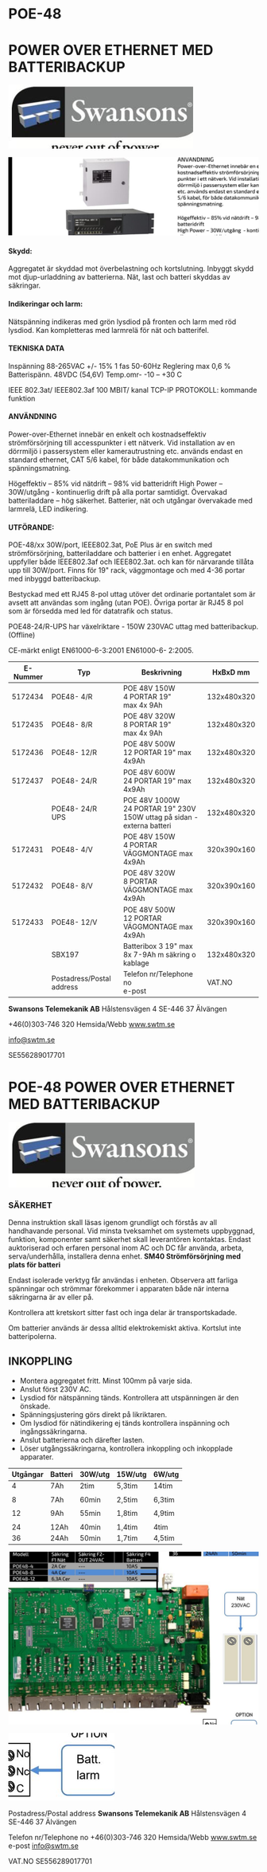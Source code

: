 # POE-48

# POWER OVER ETHERNET MED BATTERIBACKUP

![](_page_0_Picture_2.jpeg)

![](_page_0_Picture_4.jpeg)

#### Skydd:

Aggregatet är skyddad mot överbelastning och kortslutning. Inbyggt skydd mot djup-urladdning av batterierna. Nät, last och batteri skyddas av säkringar.

#### Indikeringar och larm:

Nätspänning indikeras med grön lysdiod på fronten och larm med röd lysdiod. Kan kompletteras med larmrelä för nät och batterifel.

#### TEKNISKA DATA

Inspänning 88-265VAC +/- 15% 1 fas 50-60Hz Reglering max 0,6 % Batterispänn. 48VDC (54,6V) Temp.omr- -10 – +30 C

IEEE 802.3at/ IEEE802.3af 100 MBIT/ kanal TCP-IP PROTOKOLL: kommande funktion

#### ANVÄNDNING

Power-over-Ethernet innebär en enkelt och kostnadseffektiv strömförsörjning till accesspunkter i ett nätverk. Vid installation av en dörrmiljö i passersystem eller kamerautrustning etc. används endast en standard ethernet, CAT 5/6 kabel, för både datakommunikation och spänningsmatning.

Högeffektiv – 85% vid nätdrift – 98% vid batteridrift High Power – 30W/utgång - kontinuerlig drift på alla portar samtidigt. Övervakad batteriladdare – hög säkerhet. Batterier, nät och utgångar övervakade med larmrelä, LED indikering.

#### UTFÖRANDE:

POE-48/xx 30W/port, IEEE802.3at, PoE Plus är en switch med strömförsörjning, batteriladdare och batterier i en enhet. Aggregatet uppfyller både IEEE802.3af och IEEE802.3at. och kan för närvarande tillåta upp till 30W/port. Finns för 19" rack, väggmontage och med 4-36 portar med inbyggd batteribackup.

Bestyckad med ett RJ45 8-pol uttag utöver det ordinarie portantalet som är avsett att användas som ingång (utan POE). Övriga portar är RJ45 8 pol som är försedda med led för datatrafik och status.

POE48-24/R-UPS har växelriktare - 150W 230VAC uttag med batteribackup. (Offline)

CE-märkt enligt EN61000-6-3:2001 EN61000-6- 2:2005.

| E-Nummer | Typ                       | Beskrivning                                                                  | HxBxD mm    |
|----------|---------------------------|------------------------------------------------------------------------------|-------------|
| 5172434  | POE48- 4/R                | POE 48V 150W<br>4 PORTAR 19"<br>max 4x 9Ah                                   | 132x480x320 |
| 5172435  | POE48- 8/R                | POE 48V 320W<br>8 PORTAR 19"<br>max 4x 9Ah                                   | 132x480x320 |
| 5172436  | POE48- 12/R               | POE 48V 500W<br>12 PORTAR 19" max 4x9Ah                                      | 132x480x320 |
| 5172437  | POE48- 24/R               | POE 48V 600W<br>24 PORTAR 19" max 4x9Ah                                      | 132x480x320 |
|          | POE48- 24/R<br>UPS        | POE 48V 1000W<br>24 PORTAR 19" 230V 150W uttag på sidan -<br>externa batteri | 132x480x320 |
| 5172431  | POE48- 4/V                | POE 48V 150W<br>4 PORTAR VÄGGMONTAGE max 4x9Ah                               | 320x390x160 |
| 5172432  | POE48- 8/V                | POE 48V 320W<br>8 PORTAR VÄGGMONTAGE max 4x9Ah                               | 320x390x160 |
| 5172433  | POE48- 12/V               | POE 48V 500W<br>12 PORTAR VÄGGMONTAGE max 4x9Ah                              | 320x390x160 |
|          | SBX197                    | Batteribox 3 19" max 8x 7-9Ah m säkring o kablage                            | 132x480x320 |
|          | Postadress/Postal address | Telefon nr/Telephone no<br>e-post                                            | VAT.NO      |

**Swansons Telemekanik AB** Hålstensvägen 4 SE-446 37 Älvängen

+46(0)303-746 320 Hemsida/Webb www.swtm.se

info@swtm.se

SE556289017701

# POE-48 POWER OVER ETHERNET MED BATTERIBACKUP

![](_page_1_Picture_1.jpeg)

### SÄKERHET

Denna instruktion skall läsas igenom grundligt och förstås av all handhavande personal. Vid minsta tveksamhet om systemets uppbyggnad, funktion, komponenter samt säkerhet skall leverantören kontaktas. Endast auktoriserad och erfaren personal inom AC och DC får använda, arbeta, serva/underhålla, installera denna enhet.  **SM40 Strömförsörjning med plats för batteri**

Endast isolerade verktyg får användas i enheten. Observera att farliga spänningar och strömmar förekommer i apparaten både när interna säkringarna är av eller på.

Kontrollera att kretskort sitter fast och inga delar är transportskadade.

Om batterier används är dessa alltid elektrokemiskt aktiva. Kortslut inte batteripolerna.

## INKOPPLING

- Montera aggregatet fritt. Minst 100mm på varje sida.
- Anslut först 230V AC.
- Lysdiod för nätspänning tänds. Kontrollera att utspänningen är den önskade.
- Spänningsjustering görs direkt på likriktaren.
- Om lysdiod för nätindikering ej tänds kontrollera inspänning och ingångssäkringarna.
- Anslut batterierna och därefter lasten.
- Löser utgångssäkringarna, kontrollera inkoppling och inkopplade apparater.

| Utgångar | Batteri | 30W/utg | 15W/utg | 6W/utg |
|----------|---------|---------|---------|--------|
| 4        | 7Ah     | 2tim    | 5,3tim  | 14tim  |
|          |         |         |         |        |
| 8        | 7Ah     | 60min   | 2,5tim  | 6,3tim |
|          |         |         |         |        |
| 12       | 9Ah     | 55min   | 1,8tim  | 4,9tim |
|          |         |         |         |        |
| 24       | 12Ah    | 40min   | 1,4tim  | 4tim   |
| 36       | 24Ah    | 50min   | 1,7tim  | 4,5tim |

![](_page_1_Figure_16.jpeg)

![](_page_1_Picture_17.jpeg)

Postadress/Postal address **Swansons Telemekanik AB** Hålstensvägen 4 SE-446 37 Älvängen

Telefon nr/Telephone no +46(0)303-746 320 Hemsida/Webb www.swtm.se e-post info@swtm.se

VAT.NO SE556289017701